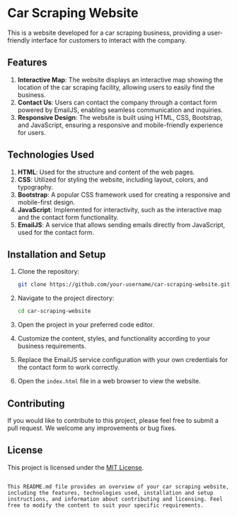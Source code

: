 ﻿# Car Scraping Website

This is a website developed for a car scraping business, providing a user-friendly interface for customers to interact with the company.

## Features

1. **Interactive Map**: The website displays an interactive map showing the location of the car scraping facility, allowing users to easily find the business.
2. **Contact Us**: Users can contact the company through a contact form powered by EmailJS, enabling seamless communication and inquiries.
3. **Responsive Design**: The website is built using HTML, CSS, Bootstrap, and JavaScript, ensuring a responsive and mobile-friendly experience for users.

## Technologies Used

1. **HTML**: Used for the structure and content of the web pages.
2. **CSS**: Utilized for styling the website, including layout, colors, and typography.
3. **Bootstrap**: A popular CSS framework used for creating a responsive and mobile-first design.
4. **JavaScript**: Implemented for interactivity, such as the interactive map and the contact form functionality.
5. **EmailJS**: A service that allows sending emails directly from JavaScript, used for the contact form.

## Installation and Setup

1. Clone the repository:

   ```bash
   git clone https://github.com/your-username/car-scraping-website.git
   ```

2. Navigate to the project directory:

   ```bash
   cd car-scraping-website
   ```

3. Open the project in your preferred code editor.

4. Customize the content, styles, and functionality according to your business requirements.

5. Replace the EmailJS service configuration with your own credentials for the contact form to work correctly.

6. Open the `index.html` file in a web browser to view the website.

## Contributing

If you would like to contribute to this project, please feel free to submit a pull request. We welcome any improvements or bug fixes.

## License

This project is licensed under the [MIT License](LICENSE).
```

This README.md file provides an overview of your car scraping website, including the features, technologies used, installation and setup instructions, and information about contributing and licensing. Feel free to modify the content to suit your specific requirements.